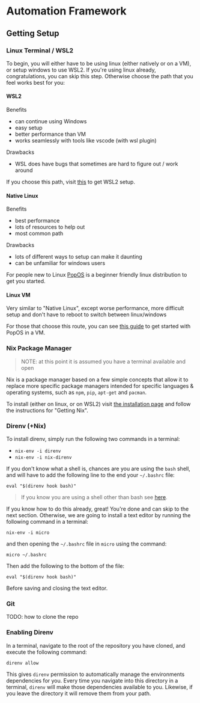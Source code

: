 # Automation Framework

## Getting Setup

### Linux Terminal / WSL2

To begin, you will either have to be using linux (either natively or on a VM), or setup windows to use WSL2. If you're using
linux already, congratulations, you can skip this step. Otherwise choose the path that you feel works best for you:

#### WSL2

Benefits
* can continue using Windows
* easy setup
* better performance than VM
* works seamlessly with tools like vscode (with wsl plugin)

Drawbacks
* WSL does have bugs that sometimes are hard to figure out / work around

If you choose this path, visit [this](https://docs.microsoft.com/en-us/windows/wsl/install-win10) to get WSL2 setup.

#### Native Linux

Benefits
* best performance
* lots of resources to help out
* most common path

Drawbacks
* lots of different ways to setup can make it daunting
* can be unfamiliar for windows users

For people new to Linux [PopOS](https://pop.system76.com/) is a beginner friendly linux distribution to get you started.

#### Linux VM

Very similar to "Native Linux", except worse performance, more difficult setup and don't have to reboot to switch between
linux/windows

For those that choose this route, you can see [this guide](https://support.system76.com/articles/install-in-vm/) to get
started with PopOS in a VM.

### Nix Package Manager

> NOTE: at this point it is assumed you have a terminal available and open

Nix is a package manager based on a few simple concepts that allow it to replace more specific package managers intended
for specific languages & operating systems, such as `npm`, `pip`, `apt-get` and `pacman`.

To install (either on linux, or on WSL2) visit [the installation page](https://nixos.org/download.html) and follow
the instructions for "Getting Nix".

### Direnv (+Nix)

To install direnv, simply run the following two commands in a terminal:

* `nix-env -i direnv`
* `nix-env -i nix-direnv`

If you don't know what a shell is, chances are you are using the `bash` shell, and will have to add the following line to
the end your `~/.bashrc` file:

`eval "$(direnv hook bash)"`

> If you know you are using a shell other than bash see [here](https://direnv.net/docs/hook.html).
> 
If you know how to do this already, great! You're done and can skip to the next section. Otherwise, we are going to install
a text editor by running the following command in a terminal:

`nix-env -i micro`

and then opening the `~/.bashrc` file in `micro` using the command:

`micro ~/.bashrc`

Then add the following to the bottom of the file:

`eval "$(direnv hook bash)"`

Before saving and closing the text editor.

### Git

TODO: how to clone the repo

### Enabling Direnv

In a terminal, navigate to the root of the repository you have cloned, and execute the following command:

`direnv allow`

This gives `direnv` permission to automatically manage the environments dependencies for you. Every time you
navigate into this directory in a terminal, `direnv` will make those dependencies available to you. Likewise,
if you leave the directory it will remove them  from your path.
